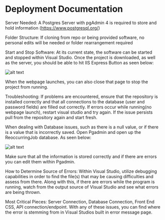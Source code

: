 # Deployment Documentation

Server Needed: A Postgres Server with pgAdmin 4 is required to store and hold information (https://www.postgresql.org/)

Folder Structure: If cloning from repo or being provided software, no personal edits will be needed or folder rearrangement required

Start and Stop Software: At its current state, the software can be started and stopped within Visual Studio. Once the project is downloaded, as well as the server, you should be able to hit IIS Express Button as seen below: 

![alt text](https://github.com/Hjwallace/24x7-System-Monitoring-App/blob/master/Auxiliary%20Files/unnamed%20(5).png)

When the webpage launches, you can also close that page to stop the project from running. 

Troubleshooting: If problems are encountered, ensure that the repository is installed correctly and that all connections to the database (user and password fields) are filled out correctly. If errors occur while running(no webpage launch), restart visual studio and try again. If the issue persists pull from the repository again and start fresh.

When dealing with Database issues, such as there is a null value, or if there is a value that is incorrectly saved. Open Pgadmin and open up the ReoccurringJob database. As seen below:

![alt text](https://github.com/Hjwallace/24x7-System-Monitoring-App/blob/master/Auxiliary%20Files/pgAdminImage.PNG)

Make sure that all the information is stored correctly and if there are errors you can edit them within Pgadmin.

How to Determine Source of Errors: Within Visual Studio, utilize debugging capabilities in order to find the file(s) that may be causing difficulties and assess from there. Along with this, if there are errors while the program is running, watch from the output source of Visual Studio and see what errors are being thrown.

Most Critical Pieces: Server Connection, Database Connection, Front End CSS, API connection/endpoint. With any of these issues, you can find where the error is stemming from in Visual Studios built in error message page. 
